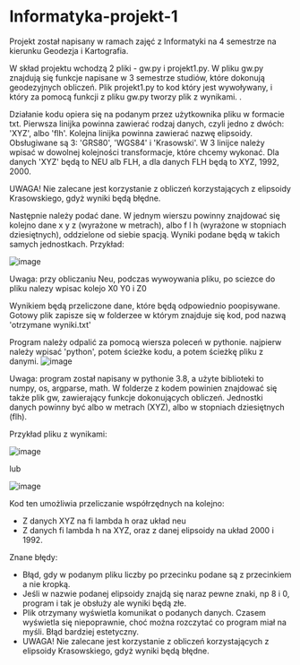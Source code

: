 # Informatyka-projekt-1
Projekt został napisany w ramach zajęć z Informatyki na 4 semestrze na kierunku Geodezja i Kartografia.

W skład projektu wchodzą 2 pliki - gw.py i projekt1.py. W pliku gw.py znajdują się funkcje napisane w 3 semestrze studiów, które dokonują geodezyjnych obliczeń. Plik projekt1.py to kod który jest wywoływany, i który za pomocą funkcji z pliku gw.py tworzy plik z wynikami. .

Działanie kodu opiera się na podanym przez użytkownika pliku w formacie txt. Pierwsza linijka powinna zawierać rodzaj danych, czyli jedno z dwóch: 'XYZ', albo 'flh'. Kolejna 
linijka powinna zawierać nazwę elipsoidy. Obsługiwane są 3: 'GRS80', 'WGS84' i 'Krasowski'. W 3 linijce należy wpisać w dowolnej kolejności transformacje, które chcemy wykonać. Dla danych 'XYZ' będą to NEU alb FLH, a dla danych FLH będą to XYZ, 1992, 2000.

UWAGA! Nie zalecane jest korzystanie z obliczeń korzystających z elipsoidy Krasowskiego, gdyż wyniki będą błędne.

Następnie należy podać dane. W jednym wierszu powinny znajdować się kolejno dane x y z (wyrażone w metrach), albo f l h (wyrażone w stopniach dziesiętnych), oddzielone od siebie spacją. Wyniki podane będą w takich samych jednostkach. Przykład:


![image](https://github.com/Antekkkkk/informatyka-projekty/assets/129069654/bf61a1bd-60be-4db9-942a-f6b767970b45)


Uwaga: przy obliczaniu Neu, podczas wywoywania pliku, po sciezce do pliku nalezy wpisac kolejo X0 Y0 i Z0

Wynikiem będą przeliczone dane, które będą odpowiednio poopisywane. Gotowy plik zapisze się w folderzee w którym znajduje się kod, pod nazwą 'otrzymane wyniki.txt'


Program należy odpalić za pomocą wiersza poleceń w pythonie. najpierw należy wpisać 'python', potem ścieżke kodu, a potem ścieżkę pliku z danymi.
![image](https://user-images.githubusercontent.com/129069654/235513886-d61a3c17-9968-4d05-b9ba-6d584b99a5ad.png)

Uwaga: program został napisany w pythonie 3.8, a użyte biblioteki to numpy, os, argparse, math. W folderze z kodem powinien znajdować się także plik gw, zawierający funkcje dokonujących obliczeń. Jednostki danych powinny być albo w metrach (XYZ), albo w stopniach dziesiętnych (flh).

Przykład pliku z wynikami:

![image](https://github.com/Antekkkkk/informatyka-projekty/assets/129069654/23f4b738-bb4e-4216-bb09-1d0cb904fc4e)

lub

![image](https://user-images.githubusercontent.com/129069654/235516816-a1b9a33f-6271-4834-ac9e-b69ff7fc76b2.png)

Kod ten umożliwia przeliczanie współrzędnych na kolejno:
 - Z danych XYZ na fi lambda h oraz układ neu
 - Z danych fi lambda h na XYZ, oraz z danej elipsoidy na układ 2000 i 1992.


Znane błędy:
 - Błąd, gdy w podanym pliku liczby po przecinku podane są z przecinkiem a nie kropką.
 - Jeśli w nazwie podanej elipsoidy znajdą się naraz pewne znaki, np 8 i 0, program i tak je obsłuży ale wyniki będą złe. 
 - Plik otrzymany wyświetla komunikat o podanych danych. Czasem wyświetla się niepoprawnie, choć można rozczytać co program miał na myśli. Błąd bardziej estetyczny.
 - UWAGA! Nie zalecane jest korzystanie z obliczeń korzystających z elipsoidy Krasowskiego, gdyż wyniki będą błędne.
